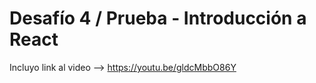 # Desafío 4 / Prueba - Introducción a React

Incluyo link al video --> https://youtu.be/gldcMbbO86Y

